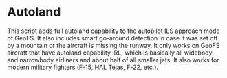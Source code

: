 # Autoland

This script adds full autoland capability to the autopilot ILS approach mode of GeoFS. It also includes smart go-around detection in case it was set off by a mountain or the aircraft is missing the runway.
It only works on GeoFS aircraft that have autoland capability IRL, which is basically all widebody and narrowbody airliners and about half of all smaller jets. It also works for modern military fighters (F-15, HAL Tejas, F-22, etc.).
